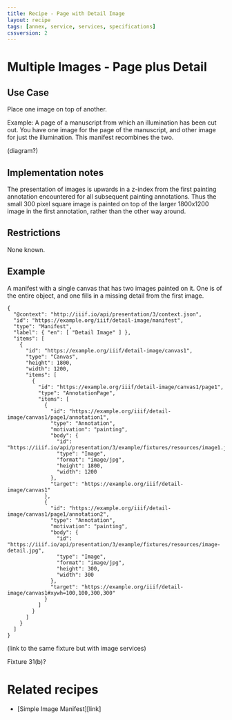 ```yaml
---
title: Recipe - Page with Detail Image
layout: recipe
tags: [annex, service, services, specifications]
cssversion: 2
---
```




# Multiple Images - Page plus Detail

## Use Case

Place one image on top of another.

Example: A page of a manuscript from which an illumination has been cut out. You have one image for the page of the manuscript, and other image for just the illumination. This manifest recombines the two.

(diagram?)

## Implementation notes

The presentation of images is upwards in a z-index from the first painting annotation encountered for all subsequent painting annotations. Thus the small 300 pixel square image is painted on top of the larger 1800x1200 image in the first annotation, rather than the other way around.

## Restrictions

None known.

## Example

A manifest with a single canvas that has two images painted on it. One is of the entire object, and one fills in a missing detail from the first image.

```jsonld
{
  "@context": "http://iiif.io/api/presentation/3/context.json",
  "id": "https://example.org/iiif/detail-image/manifest",
  "type": "Manifest",
  "label": { "en": [ "Detail Image" ] },
  "items": [
    {
      "id": "https://example.org/iiif/detail-image/canvas1",
      "type": "Canvas",
      "height": 1800,
      "width": 1200,
      "items": [
        {
          "id": "https://example.org/iiif/detail-image/canvas1/page1",
          "type": "AnnotationPage",
          "items": [
            {
              "id": "https://example.org/iiif/detail-image/canvas1/page1/annotation1",
              "type": "Annotation",
              "motivation": "painting",
              "body": {
                "id": "https://iiif.io/api/presentation/3/example/fixtures/resources/image1.jpg",
                "type": "Image",
                "format": "image/jpg",
                "height": 1800,
                "width": 1200
              },
              "target": "https://example.org/iiif/detail-image/canvas1"
            },
            {
              "id": "https://example.org/iiif/detail-image/canvas1/page1/annotation2",
              "type": "Annotation",
              "motivation": "painting",
              "body": {
                "id": "https://iiif.io/api/presentation/3/example/fixtures/resources/image-detail.jpg",
                "type": "Image",
                "format": "image/jpg",
                "height": 300,
                "width": 300
              },
              "target": "https://example.org/iiif/detail-image/canvas1#xywh=100,100,300,300"
            }            
          ]
        }
      ]
    }    
  ]
}
```

(link to the same fixture but with image services)

Fixture 31(b)?

# Related recipes

* [Simple Image Manifest][link]



